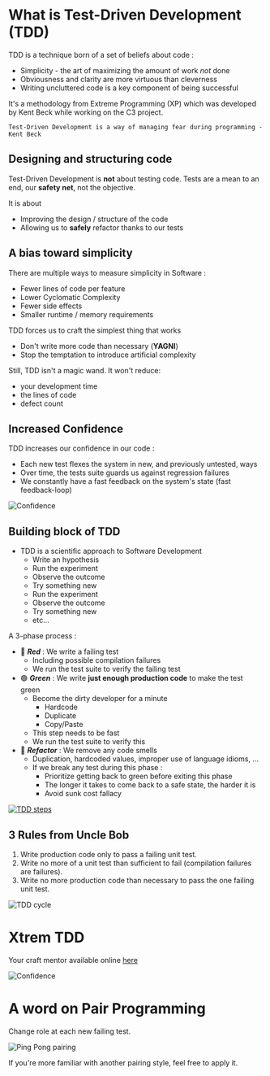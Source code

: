 # What is Test-Driven Development (TDD)
TDD is a technique born of a set of beliefs about code :

* Simplicity - the art of maximizing the amount of work *not* done
* Obviousness and clarity are more virtuous than cleverness
* Writing uncluttered code is a key component of being successful

It's a methodology from Extreme Programming (XP) which was developed by Kent Beck while working on the C3 project.

`Test-Driven Development is a way of managing fear during programming - Kent Beck`

## Designing and structuring code
Test-Driven Development is **not** about testing code.
Tests are a mean to an end, our **safety net**, not the objective.

It is about
* Improving the design / structure of the code
* Allowing us to **safely** refactor thanks to our tests

## A bias toward simplicity
There are multiple ways to measure simplicity in Software :
* Fewer lines of code per feature
* Lower Cyclomatic Complexity
* Fewer side effects
* Smaller runtime / memory requirements

TDD forces us to craft the simplest thing that works
* Don't write more code than necessary (**YAGNI**)
* Stop the temptation to introduce artificial complexity

Still, TDD isn't a magic wand. It won't reduce:
* your development time
* the lines of code
* defect count

## Increased Confidence
TDD increases our confidence in our code :

* Each new test flexes the system in new, and previously untested, ways
* Over time, the tests suite guards us against regression failures
* We constantly have a fast feedback on the system's state (fast feedback-loop)

![Confidence](img/confidence.png)

## Building block of TDD

* TDD is a scientific approach to Software Development
    * Write an hypothesis
    * Run the experiment
    * Observe the outcome
    * Try something new
    * Run the experiment
    * Observe the outcome
    * Try something new  
    * etc...

A 3-phase process :
* :red_circle: ***Red*** : We write a failing test
    * Including possible compilation failures
    * We run the test suite to verify the failing test
* :green_circle: ***Green*** : We write **just enough production code** to make the test green
    * Become the dirty developer for a minute
      * Hardcode
      * Duplicate
      * Copy/Paste
    * This step needs to be fast
    * We run the test suite to verify this
* :large_blue_circle: ***Refactor*** : We remove any code smells
    * Duplication, hardcoded values, improper use of language idioms, ...
    * If we break any test during this phase :
        * Prioritize getting back to green before exiting this phase
        * The longer it takes to come back to a safe state, the harder it is
        * Avoid sunk cost fallacy

[![TDD steps](img/tdd.png)](https://tddmanifesto.com/getting-started/)

## 3 Rules from Uncle Bob
1. Write production code only to pass a failing unit test.
1. Write no more of a unit test than sufficient to fail (compilation failures are failures).
1. Write no more production code than necessary to pass the one failing unit test.

![TDD cycle](img/tdd-rules.png)

# Xtrem TDD
Your craft mentor available online [here](https://xtrem-tdd.netlify.app/)

![Confidence](img/xtrem.png)

# A word on Pair Programming
Change role at each new failing test.

![Ping Pong pairing](img/ping-pong-pairing.jpg)

If you're more familiar with another pairing style, feel free to apply it.
